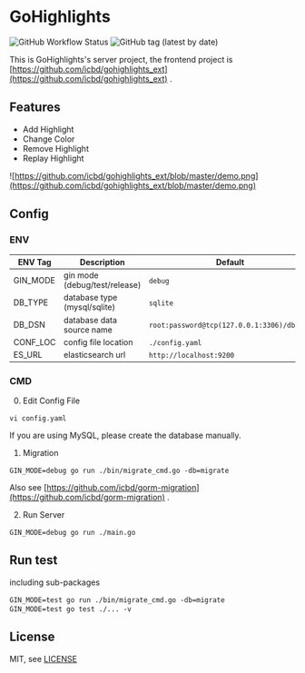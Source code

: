 # GoHighlights

![GitHub Workflow Status](https://img.shields.io/github/workflow/status/icbd/gohighlights/CI)
![GitHub tag (latest by date)](https://img.shields.io/github/v/tag/icbd/gohighlights)

This is GoHighlights's server project, the frontend project is [https://github.com/icbd/gohighlights_ext](https://github.com/icbd/gohighlights_ext) .

## Features

* Add Highlight
* Change Color
* Remove Highlight
* Replay Highlight

![https://github.com/icbd/gohighlights_ext/blob/master/demo.png](https://github.com/icbd/gohighlights_ext/blob/master/demo.png)

## Config

### ENV

ENV Tag|Description|Default
---|---|---
GIN_MODE | gin mode (debug/test/release) | `debug` 
DB_TYPE | database type (mysql/sqlite) | `sqlite`
DB_DSN | database data source name | `root:password@tcp(127.0.0.1:3306)/dbname`
CONF_LOC | config file location | `./config.yaml`
ES_URL | elasticsearch url | `http://localhost:9200`

### CMD

0. Edit Config File

```shell script
vi config.yaml
```

If you are using MySQL, please create the  database manually.

1. Migration

```shell script
GIN_MODE=debug go run ./bin/migrate_cmd.go -db=migrate
```

Also see [https://github.com/icbd/gorm-migration](https://github.com/icbd/gorm-migration) .

2. Run Server

```shell script
GIN_MODE=debug go run ./main.go
```

## Run test

including sub-packages

```shell script
GIN_MODE=test go run ./bin/migrate_cmd.go -db=migrate
GIN_MODE=test go test ./... -v
```

## License

MIT, see [LICENSE](LICENSE)